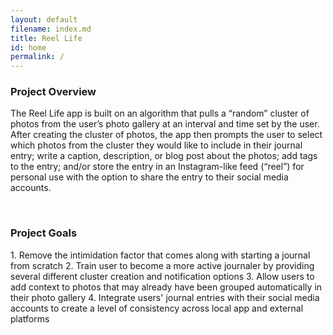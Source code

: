 ```yaml
---
layout: default
filename: index.md
title: Reel Life
id: home
permalink: /
---
```


### Project Overview
The Reel Life app is built on an algorithm that pulls a “random” cluster of photos from the user’s photo gallery at an interval and time set by the user. After creating the cluster of photos, the app then prompts the user to select which photos from the cluster they would like to include in their journal entry; write a caption, description, or blog post about the photos; add tags to the entry; and/or store the entry in an Instagram-like feed (“reel”) for personal use with the option to share the entry to their social media accounts. 

<br/>

### Project Goals
<space><space><space><space>1. Remove the intimidation factor that comes along with starting a journal from scratch<space>
<space><space><space><space>2. Train user to become a more active journaler by providing several different cluster creation and notification options<space>
<space><space><space><space>3. Allow users to add context to photos that may already have been grouped automatically in their photo gallery<space>
<space><space><space><space>4. Integrate users' journal entries with their social media accounts to create a level of consistency across local app and external platforms<space>  



